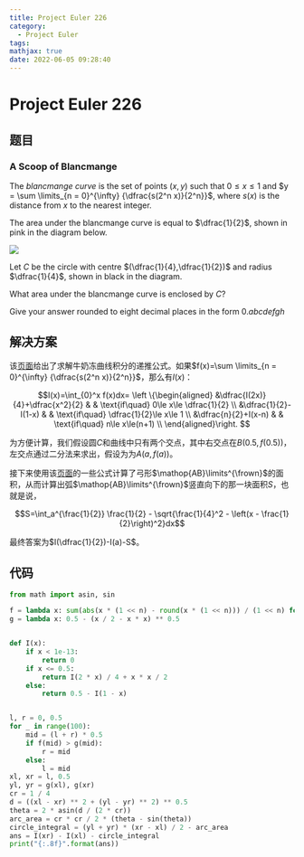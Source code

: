 ```yaml
---
title: Project Euler 226
category:
  - Project Euler
tags:
mathjax: true
date: 2022-06-05 09:28:40
---
```


<escape><!-- more --></escape>

# Project Euler 226

## 题目

### A Scoop of Blancmange

The *blancmange curve* is the set of points $(x, y)$ such that $0 \le x \le 1$ and $y = \sum \limits_{n = 0}^{\infty} {\dfrac{s(2^n x)}{2^n}}$, where $s(x)$ is the distance from $x$ to the nearest integer.

The area under the blancmange curve is equal to $\dfrac{1}{2}$, shown in pink in the diagram below.

![](../images/p226_scoop2.gif)

Let $C$ be the circle with centre $(\dfrac{1}{4},\dfrac{1}{2})$ and radius $\dfrac{1}{4}$, shown in black in the diagram.

What area under the blancmange curve is enclosed by $C$?

Give your answer rounded to eight decimal places in the form $0.abcdefgh$

## 解决方案

该[页面](https://en.wikipedia.org/wiki/Blancmange_curve#Integrating_the_Blancmange_curve)给出了求解牛奶冻曲线积分的递推公式。如果$f(x)=\sum \limits_{n = 0}^{\infty} {\dfrac{s(2^n x)}{2^n}}$，那么有$I(x)$：

$$I(x)=\int_{0}^x f(x)dx=
\left \{\begin{aligned}
  &\dfrac{I(2x)}{4}+\dfrac{x^2}{2}  & & \text{if\quad} 0\le x\le \dfrac{1}{2} \\
  &\dfrac{1}{2}-I(1-x)  & & \text{if\quad} \dfrac{1}{2}\le x\le 1 \\
  &\dfrac{n}{2}+I(x-n)  & & \text{if\quad} n\le x\le(n+1) \\
\end{aligned}\right.
$$

为方便计算，我们假设圆$C$和曲线中只有两个交点，其中右交点在$B(0.5,f(0.5))$，左交点通过二分法来求出，假设为为$A(a,f(a))$。

接下来使用该[页面](https://en.wikipedia.org/wiki/Circular_segment)的一些公式计算了弓形$\mathop{AB}\limits^{\frown}$的面积，从而计算出弧$\mathop{AB}\limits^{\frown}$竖直向下的那一块面积$S$，也就是说，

$$S=\int_a^{\frac{1}{2}} \frac{1}{2} - \sqrt{\frac{1}{4}^2 - \left(x - \frac{1}{2}\right)^2}dx$$

最终答案为$I(\dfrac{1}{2})-I(a)-S$。

## 代码

```py
from math import asin, sin

f = lambda x: sum(abs(x * (1 << n) - round(x * (1 << n))) / (1 << n) for n in range(60))
g = lambda x: 0.5 - (x / 2 - x * x) ** 0.5


def I(x):
    if x < 1e-13:
        return 0
    if x <= 0.5:
        return I(2 * x) / 4 + x * x / 2
    else:
        return 0.5 - I(1 - x)


l, r = 0, 0.5
for _ in range(100):
    mid = (l + r) * 0.5
    if f(mid) > g(mid):
        r = mid
    else:
        l = mid
xl, xr = l, 0.5
yl, yr = g(xl), g(xr)
cr = 1 / 4
d = ((xl - xr) ** 2 + (yl - yr) ** 2) ** 0.5
theta = 2 * asin(d / (2 * cr))
arc_area = cr * cr / 2 * (theta - sin(theta))
circle_integral = (yl + yr) * (xr - xl) / 2 - arc_area
ans = I(xr) - I(xl) - circle_integral
print("{:.8f}".format(ans))

```
